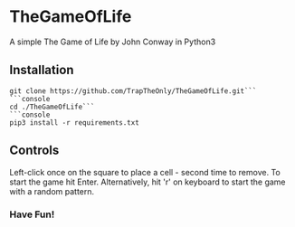 # TheGameOfLife
A simple The Game of Life by John Conway in Python3
## Installation
```console
git clone https://github.com/TrapTheOnly/TheGameOfLife.git```
```console
cd ./TheGameOfLife```
```console
pip3 install -r requirements.txt
```
## Controls
Left-click once on the square to place a cell - second time to remove. To start the game hit Enter.
Alternatively, hit 'r' on keyboard to start the game with a random pattern.

### Have Fun!
